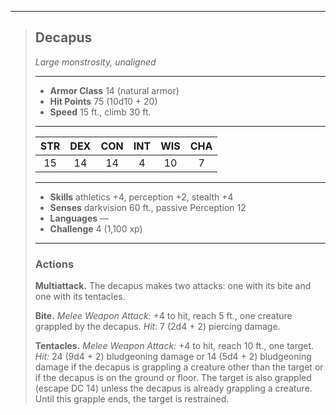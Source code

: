 ***
> ## Decapus
> *Large monstrosity, unaligned*
> 
> ***
> 
> - **Armor Class** 14 (natural armor)
> - **Hit Points** 75 (10d10 + 20)
> - **Speed** 15 ft., climb 30 ft.
> 
> ***
> 
> |STR|DEX|CON|INT|WIS|CHA|
> |:---:|:---:|:---:|:---:|:---:|:---:|
> |15|14|14|4|10|7|
> 
> ***
> 
> - **Skills** athletics +4, perception +2, stealth +4
> - **Senses** darkvision 60 ft., passive Perception 12
> - **Languages** —
> - **Challenge** 4 (1,100 xp)
> 
> ***
> 
> ### Actions
> **Multiattack.** The decapus makes two attacks: one with its bite and one with its tentacles.
> 
> **Bite.** *Melee Weapon Attack:* +4 to hit, reach 5 ft., one creature grappled by the decapus. *Hit:* 7 (2d4 + 2) piercing damage.
> 
> **Tentacles.** *Melee Weapon Attack:* +4 to hit, reach 10 ft., one target. *Hit:* 24 (9d4 + 2) bludgeoning damage or 14 (5d4 + 2) bludgeoning damage if the decapus is grappling a creature other than the target or if the decapus is on the ground or floor. The target is also grappled (escape DC 14) unless the decapus is already grappling a creature. Until this grapple ends, the target is restrained.